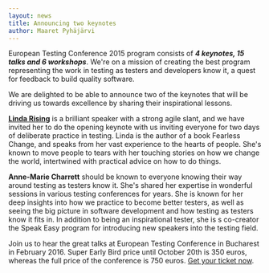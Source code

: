 ```yaml
---
layout: news
title: Announcing two keynotes
author: Maaret Pyhäjärvi
---
```


European Testing Conference 2015 program consists of <i><b>4 keynotes, 15 talks and 6 workshops</b></i>. We're on a mission of creating the best program representing the work in testing as testers and developers know it, a quest for feedback to build quality software.
<p>
We are delighted to be able to announce two of the keynotes that will be driving us towards excellence by sharing their inspirational lessons.
<p>
<a href="http://www.lindarising.org"><b>Linda Rising</b></a> is a brilliant speaker with a strong agile slant, and we have invited her to do the opening keynote with us inviting everyone for two days of deliberate practice in testing. Linda is the author of a book Fearless Change, and speaks from her vast experience to the hearts of people. She's known to move people to tears with her touching stories on how we change the world, intertwined with practical advice on how to do things.
<p>
<b>Anne-Marie Charrett</b> should be known to everyone knowing their way around testing as testers know it. She's shared her expertise in wonderful sessions in various testing conferences for years. She is known for her deep insights into how we practice to become better testers, as well as seeing the big picture in software development and how testing as testers know it fits in. In addition to being an inspirational tester, she is s co-creator the Speak Easy program for introducing new speakers into the testing field.
<p>
Join us to hear the great talks at European Testing Conference in Bucharest in February 2016. Super Early Bird price until October 20th is 350 euros, whereas the full price of the conference is 750 euros. <a href="https://holvi.com/shop/EuroTestingConf/product/307fb905d2067da1cf9c6a68c2e31e33/">Get your ticket now</a>.
<p>
